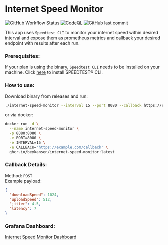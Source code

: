 # Internet Speed Monitor
![GitHub Workflow Status](https://img.shields.io/github/workflow/status/beykansen/internet-speed-monitor/build_and_push)
[![CodeQL](https://github.com/beykansen/internet-speed-monitor/actions/workflows/codeql-analysis.yml/badge.svg)](https://github.com/beykansen/internet-speed-monitor/actions/workflows/codeql-analysis.yml)
![GitHub last commit](https://img.shields.io/github/last-commit/beykansen/internet-speed-monitor)

This app uses ``Speedtest CLI`` to monitor your internet speed within desired interval 
and expose them as prometheus metrics and callback your desired endpoint with results after each run.

### Prerequisites:
If your plan is using the binary, ``Speedtest CLI`` needs to be installed on your machine. Click [here]((https://www.speedtest.net/tr/apps/cli)) to install SPEEDTEST® CLI.


### How to use:
Download binary from releases and run:
```bash
./internet-speed-monitor --interval 15 --port 8080 --callback https://example.com/callback
```
or via docker:
```bash
docker run -d \
  --name internet-speed-monitor \
  -p 8080:8080 \
  -e PORT=8080 \
  -e INTERVAL=15 \
  -e CALLBACK='https://example.com/callback' \
  ghcr.io/beykansen/internet-speed-monitor:latest
```

### Callback Details:
Method: ``POST`` <br />
Example payload:
```json
{
  "downloadSpeed": 1024,
  "uploadSpeed": 512,
  "jitter": 4.5,
  "latency": 7
}
```

### Grafana Dashboard:
[Internet Speed Monitor Dashboard](https://grafana.com/grafana/dashboards/17105)
